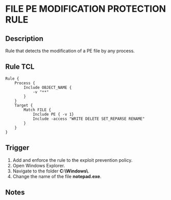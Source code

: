 # FILE PE MODIFICATION PROTECTION RULE

## Description
Rule that detects the modification of a PE file by any process.

## Rule TCL
```
Rule {
    Process {
        Include OBJECT_NAME {
            -v "**"
        }
    }
    Target {
        Match FILE {
            Include PE { -v 1}
            Include -access "WRITE DELETE SET_REPARSE RENAME"
        }
    }
}
```

## Trigger
1. Add and enforce the rule to the exploit prevention policy.
2. Open Windows Explorer.
3. Navigate to the folder **C:\\Windows\\**.
4. Change the name of the file **notepad.exe**.

## Notes
